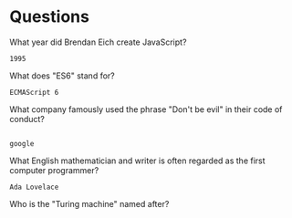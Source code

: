 # Questions

What year did Brendan Eich create JavaScript?

```
1995
```

What does "ES6" stand for?

```
ECMAScript 6
```

What company famously used the phrase "Don't be evil" in their code of conduct?

```

google

```

What English mathematician and writer is often regarded as the first computer programmer?

```
Ada Lovelace
```

Who is the "Turing machine" named after?

```

```
